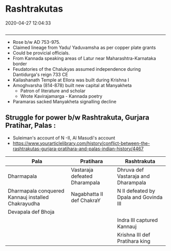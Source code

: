 # Rashtrakutas
2020-04-27 12:04:33

```toc
```
---

-   Rose b/w AD 753-975.
-   Claimed lineage from Yadu/ Yaduvamsha as per copper plate grants
-   Could be provicial officials.
-   From Kannada speaking areas of Latur near Maharashtra-Karnataka border
-   Feudatories of the Chalukyas assumed independence during Dantidurga's reign 733 CE
-   Kailashanath Temple at Ellora was built during Krishna I
-   Amoghvarsha (814-878) built new capital at Manyakheta
    -   Patron of literature and scholar
    -   Wrote Kavirajamarga - Kannada poetry
-   Paramaras sacked Manyakheta signalling decline

## Struggle for power b/w Rashtrakuta, Gurjara Pratihar, Palas :

-   Suleiman's account of N -II, Al Masudi's account
-   https://www.yourarticlelibrary.com/history/conflict-between-the-rashtrakutas-gurjara-pratihara-and-palas-indian-history/4467

| Pala                                                      | Pratihara                            | Rashtrakuta                                   |
| --------------------------------------------------------- | ------------------------------------ | --------------------------------------------- |
| Dharmapala                                                | Vastaraja        defeated Dharampala | Dhruva def        Vastaraja and Dharampala    |
| Dharmapala        conquered Kannauj installed Chakrayudha | Nagabhatta II        def ChakraY     | N II defeated        by Dpala and Govinda III |
| Devapala def        Bhoja                                 |                                      |                                               |
|                                                           |                                      | Indra III        captured Kannauj             |
|                                                           |                                      | Krishna III        def Pratihara king         |



